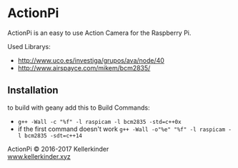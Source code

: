 # ActionPi

ActionPi is an easy to use Action Camera for the Raspberry Pi.

Used Librarys:     
- http://www.uco.es/investiga/grupos/ava/node/40   
- http://www.airspayce.com/mikem/bcm2835/

## Installation

to build with geany add this to Build Commands:    
-  `g++ -Wall -c "%f" -l raspicam -l bcm2835 -std=c++0x`   
- if the first command doesn't work `g++ -Wall -o"%e" "%f" -l raspicam -l bcm2835 -sdt=c++14`

ActionPi © 2016-2017 Kellerkinder    
www.kellerkinder.xyz
